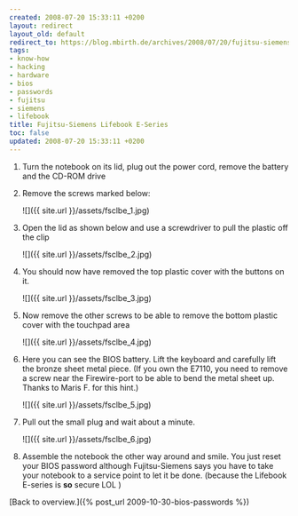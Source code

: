 ```yaml
---
created: 2008-07-20 15:33:11 +0200
layout: redirect
layout_old: default
redirect_to: https://blog.mbirth.de/archives/2008/07/20/fujitsu-siemens-lifebook-e-series.html
tags:
- know-how
- hacking
- hardware
- bios
- passwords
- fujitsu
- siemens
- lifebook
title: Fujitsu-Siemens Lifebook E-Series
toc: false
updated: 2008-07-20 15:33:11 +0200
---
```


1. Turn the notebook on its lid, plug out the power cord, remove the battery and the CD-ROM drive 
1. Remove the screws marked below:

   ![]({{ site.url }}/assets/fsclbe_1.jpg)
1. Open the lid as shown below and use a screwdriver to pull the plastic off the clip

   ![]({{ site.url }}/assets/fsclbe_2.jpg)
1. You should now have removed the top plastic cover with the buttons on it.

   ![]({{ site.url }}/assets/fsclbe_3.jpg)
1. Now remove the other screws to be able to remove the bottom plastic cover with the touchpad area

   ![]({{ site.url }}/assets/fsclbe_4.jpg)
1. Here you can see the BIOS battery. Lift the keyboard and carefully lift the bronze sheet metal piece. (If you own
   the E7110, you need to remove a screw near the Firewire-port to be able to bend the metal sheet up. Thanks to
   Maris F. for this hint.)

   ![]({{ site.url }}/assets/fsclbe_5.jpg)
1. Pull out the small plug and wait about a minute.

   ![]({{ site.url }}/assets/fsclbe_6.jpg)
1. Assemble the notebook the other way around and smile. You just reset your BIOS password although Fujitsu-Siemens
   says you have to take your notebook to a service point to let it be done. (because the Lifebook E-series is **so**
   secure LOL )

[Back to overview.]({% post_url 2009-10-30-bios-passwords %})